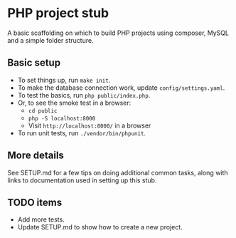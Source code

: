 # PHP project stub
A basic scaffolding on which to build PHP projects using composer, MySQL and a simple folder structure.

## Basic setup

* To set things up, run `make init`.
* To make the database connection work, update `config/settings.yaml`.
* To test the basics, run `php public/index.php`.
* Or, to see the smoke test in a browser: 
    * `cd public`
    * `php -S localhost:8000`
    * Visit `http://localhost:8000/` in a browser
* To run unit tests, run `./vendor/bin/phpunit`.

## More details

See SETUP.md for a few tips on doing additional common tasks, along with links to documentation used in setting up this stub.

## TODO items 

* Add more tests. 
* Update SETUP.md to show how to create a new project.